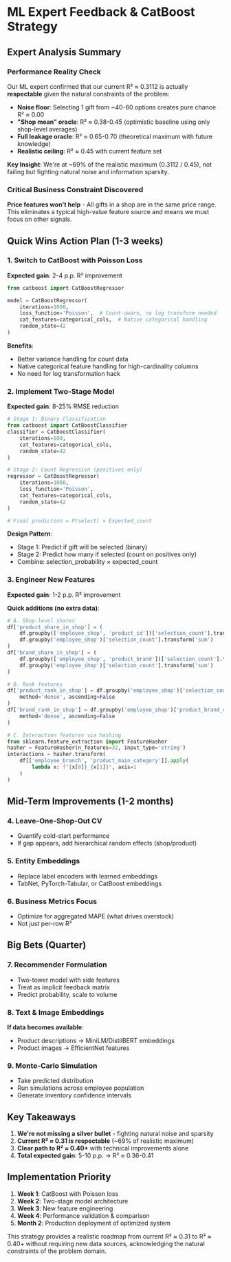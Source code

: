 # ML Expert Feedback & CatBoost Strategy

## Expert Analysis Summary

### Performance Reality Check
Our ML expert confirmed that our current R² ≈ 0.3112 is actually **respectable** given the natural constraints of the problem:
- **Noise floor**: Selecting 1 gift from ~40-60 options creates pure chance R² ≈ 0.00
- **"Shop mean" oracle**: R² ≈ 0.38-0.45 (optimistic baseline using only shop-level averages)
- **Full leakage oracle**: R² ≈ 0.65-0.70 (theoretical maximum with future knowledge)
- **Realistic ceiling**: R² ≈ 0.45 with current feature set

**Key Insight**: We're at ~69% of the realistic maximum (0.3112 / 0.45), not failing but fighting natural noise and information sparsity.

### Critical Business Constraint Discovered
**Price features won't help** - All gifts in a shop are in the same price range. This eliminates a typical high-value feature source and means we must focus on other signals.

## Quick Wins Action Plan (1-3 weeks)

### 1. Switch to CatBoost with Poisson Loss
**Expected gain**: 2-4 p.p. R² improvement

```python
from catboost import CatBoostRegressor

model = CatBoostRegressor(
    iterations=1000,
    loss_function='Poisson',  # Count-aware, no log transform needed
    cat_features=categorical_cols,  # Native categorical handling
    random_state=42
)
```

**Benefits**:
- Better variance handling for count data
- Native categorical feature handling for high-cardinality columns
- No need for log transformation hack

### 2. Implement Two-Stage Model
**Expected gain**: 8-25% RMSE reduction

```python
# Stage 1: Binary Classification
from catboost import CatBoostClassifier
classifier = CatBoostClassifier(
    iterations=500,
    cat_features=categorical_cols,
    random_state=42
)

# Stage 2: Count Regression (positives only)
regressor = CatBoostRegressor(
    iterations=1000,
    loss_function='Poisson',
    cat_features=categorical_cols,
    random_state=42
)

# Final prediction = P(select) × Expected_count
```

**Design Pattern**:
- Stage 1: Predict if gift will be selected (binary)
- Stage 2: Predict how many if selected (count on positives only)
- Combine: selection_probability × expected_count

### 3. Engineer New Features
**Expected gain**: 1-2 p.p. R² improvement

**Quick additions (no extra data)**:
```python
# A. Shop-level shares
df['product_share_in_shop'] = (
    df.groupby(['employee_shop', 'product_id'])['selection_count'].transform('sum') /
    df.groupby('employee_shop')['selection_count'].transform('sum')
)
df['brand_share_in_shop'] = (
    df.groupby(['employee_shop', 'product_brand'])['selection_count'].transform('sum') /
    df.groupby('employee_shop')['selection_count'].transform('sum')
)

# B. Rank features
df['product_rank_in_shop'] = df.groupby('employee_shop')['selection_count'].rank(
    method='dense', ascending=False
)
df['brand_rank_in_shop'] = df.groupby('employee_shop')['product_brand_count'].rank(
    method='dense', ascending=False
)

# C. Interaction features via hashing
from sklearn.feature_extraction import FeatureHasher
hasher = FeatureHasher(n_features=32, input_type='string')
interactions = hasher.transform(
    df[['employee_branch', 'product_main_category']].apply(
        lambda x: f"{x[0]}_{x[1]}", axis=1
    )
)
```

## Mid-Term Improvements (1-2 months)

### 4. Leave-One-Shop-Out CV
- Quantify cold-start performance
- If gap appears, add hierarchical random effects (shop/product)

### 5. Entity Embeddings
- Replace label encoders with learned embeddings
- TabNet, PyTorch-Tabular, or CatBoost embeddings

### 6. Business Metrics Focus
- Optimize for aggregated MAPE (what drives overstock)
- Not just per-row R²

## Big Bets (Quarter)

### 7. Recommender Formulation
- Two-tower model with side features
- Treat as implicit feedback matrix
- Predict probability, scale to volume

### 8. Text & Image Embeddings
**If data becomes available**:
- Product descriptions → MiniLM/DistilBERT embeddings
- Product images → EfficientNet features

### 9. Monte-Carlo Simulation
- Take predicted distribution
- Run simulations across employee population
- Generate inventory confidence intervals

## Key Takeaways

1. **We're not missing a silver bullet** - fighting natural noise and sparsity
2. **Current R² ≈ 0.31 is respectable** (~69% of realistic maximum)
3. **Clear path to R² ≈ 0.40+** with technical improvements alone
4. **Total expected gain**: 5-10 p.p. → R² ≈ 0.36-0.41

## Implementation Priority

1. **Week 1**: CatBoost with Poisson loss
2. **Week 2**: Two-stage model architecture
3. **Week 3**: New feature engineering
4. **Week 4**: Performance validation & comparison
5. **Month 2**: Production deployment of optimized system

This strategy provides a realistic roadmap from current R² ≈ 0.31 to R² ≈ 0.40+ without requiring new data sources, acknowledging the natural constraints of the problem domain.